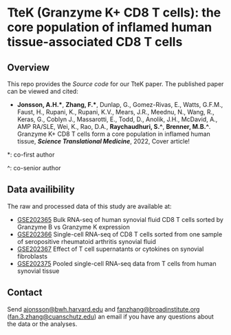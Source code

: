 # TteK (Granzyme K+ CD8 T cells): the core population of inflamed human tissue-associated CD8 T cells 


## Overview
This repo provides the *Source code* for our TteK paper. The published paper can be viewed and cited:

- **Jonsson, A.H.\***, **Zhang, F.\***, Dunlap, G., Gomez-Rivas, E., Watts, G.F.M., Faust, H., Rupani, K., Rupani, K.V., Mears, J.R., Meednu, N., Wang, R., Keras, G., Coblyn J., Massarotti, E., Todd, D., Anolik, J.H., McDavid, A., AMP RA/SLE, Wei, K., Rao, D.A., **Raychaudhuri, S.\^**, **Brenner, M.B.\^**. Granzyme K+ CD8 T cells form a core population in inflamed human tissue, ***Science Translational Medicine***, 2022, Cover article!


*: co-first author

^: co-senior author

## Data availibility
  The raw and processed data of this study are available at: 
  
- [GSE202365](https://www.ncbi.nlm.nih.gov/geo/query/acc.cgi?acc=GSE202365)	Bulk RNA-seq of human synovial fluid CD8 T cells sorted by Granzyme B vs Granzyme K expression
- [GSE202366](https://www.ncbi.nlm.nih.gov/geo/query/acc.cgi?acc=GSE202366)	Single-cell RNA-seq of CD8 T cells sorted from one sample of seropositive rheumatoid arthritis synovial fluid
- [GSE202367](https://www.ncbi.nlm.nih.gov/geo/query/acc.cgi?acc=GSE202367)	Effect of T cell supernatants or cytokines on synovial fibroblasts
- [GSE202375](https://www.ncbi.nlm.nih.gov/geo/query/acc.cgi?acc=GSE202375)	Pooled single-cell RNA-seq data from T cells from human synovial tissue


## Contact
Send ajonsson@bwh.harvard.edu and fanzhang@broadinstitute.org (fan.3.zhang@cuanschutz.edu) an email if you have any questions about the data or the analyses.
